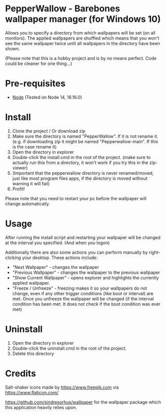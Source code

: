 # PepperWallow - Barebones wallpaper manager (for Windows 10)
Allows you to specify a directory from which wallpapers will be set (on all monitors).
The applied wallpapers are shuffled which means that you won't see the same wallpaper twice until all wallpapers in the directory have been shown. 

(Please note that this is a hobby project and is by no means perfect. Code could be cleaner for one thing...)

# Pre-requisites
- [Node](https://nodejs.org/en/download/) (Tested on Node 14, 16.16.0)

# Install
1. Clone the project / Or download zip
2. Make sure the directory is named "PepperWallow". If it is not rename it. (e.g. if downloading zip it might be named "Pepperwallow-main". If this is the case rename it)
3. Open the directory in explorer
4. Double-click the install.cmd in the root of the project. (make sure to actually run this from a directory, it won't work if you try this in the zip-viewer)
5. (Important that the pepperwallow directory is never renamed/moved, just like most program files apps, if the directory is moved without warning it will fail)
6. Profit!

Please note that you need to restart your pc before the wallpaper will change automatically.

# Usage
After running the install script and restarting your wallpaper will be changed at the interval you specified. (And when you logon)

Additionally there are also some actions you can perform manually by right-clicking your desktop.
These actions include:
- "Next Wallpaper" - changes the wallpaper
- "Previous Wallpaper" - changes the wallpaper to the previous wallpaper
- "Show Current Wallpaper" - opens explorer and highlights the currently applied wallpaper.
- "Freeze / Unfreeze" - freezing makes it so your wallpapers do not change, even if any other trigger conditions (like boot or interval) are met. Once you unfreeze the wallpaper will be changed (if the interval condition has been met. It does not check if the boot condition was ever met)

# Uninstall
1. Open the directory in explorer
2. Double-click the uninstall.cmd in the root of the project.
3. Delete this directory

# Credits
Salt-shaker icons made by https://www.freepik.com via https://www.flaticon.com/

https://github.com/sindresorhus/wallpaper for the wallpaper package which this application heavily relies upon.
